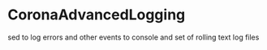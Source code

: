 CoronaAdvancedLogging
=====================

sed to log errors and other events to console and set of rolling text log files
